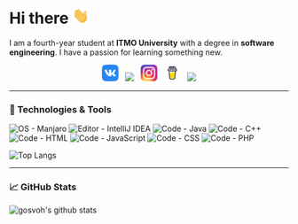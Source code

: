 # Hi there <img src="./img/wave.gif" width=30px>
I am a fourth-year student at **ITMO University** with a degree in **software engineering**. I have a passion for learning something new.

<p align='center'>
<a href="https://vk.com/gosvoh"><img height="30" src="./img/VK.svg"></a>&nbsp;&nbsp;
<a href="https://twitter.com/gosvoh"><img height="30" src="https://github.com/WaylonWalker/WaylonWalker/blob/main/icon/twitter.png?raw=true"></a>&nbsp;&nbsp;
<a href="https://instagram.com/gosvoh"><img height="30" src="./img/Instagram.png"></a>&nbsp;&nbsp;
<a href="https://www.buymeacoffee.com/gosvoh"><img height="30" src="./img/bmc.png"></a>&nbsp;&nbsp;
<a href="https://www.linkedin.com/in/gosvoh/"><img height="30" src="https://github.com/WaylonWalker/WaylonWalker/blob/main/icon/linkedin.png?raw=true"></a>
</p>

---

### 🔧 Technologies & Tools
![OS - Manjaro](https://img.shields.io/badge/OS-Manjaro-4f9d61?style=flat&logo=Manjaro&logoColor=white)
![Editor - IntelliJ IDEA](https://img.shields.io/badge/Editor-IntelliJ_IDEA-4f9d61?style=flat&logo=IntelliJ-IDEA&logoColor=white)
![Code - Java](https://img.shields.io/badge/Code-Java-4f9d61?style=flat&logo=Java&logoColor=white)
![Code - C++](https://img.shields.io/badge/Code-C++-4f9d61?style=flat&logo=c%2B%2B&logoColor=white)
![Code - HTML](https://img.shields.io/badge/Code-HTML-4f9d61?style=flat&logo=HTML5&logoColor=white)
![Code - JavaScript](https://img.shields.io/badge/Code-JavaScript-4f9d61?style=flat&logo=JavaScript&logoColor=white)
![Code - CSS](https://img.shields.io/badge/Code-CSS-4f9d61?style=flat&logo=css-wizardry&logoColor=white)
![Code - PHP](https://img.shields.io/badge/Code-PHP-4f9d61?style=flat&logo=PHP&logoColor=white)

![Top Langs](https://github-readme-stats.vercel.app/api/top-langs/?username=gosvoh&theme=dark)

---

### 📈 GitHub Stats
![gosvoh's github stats](https://github-readme-stats.vercel.app/api?username=gosvoh&theme=dark&show_icons=true)

<!--
**gosvoh/gosvoh** is a ✨ _special_ ✨ repository because its `README.md` (this file) appears on your GitHub profile.

Here are some ideas to get you started:

- 🔭 I’m currently working on ...
- 🌱 I’m currently learning ...
- 👯 I’m looking to collaborate on ...
- 🤔 I’m looking for help with ...
- 💬 Ask me about ...
- 📫 How to reach me: ...
- 😄 Pronouns: ...
- ⚡ Fun fact: ...
👋
-->
